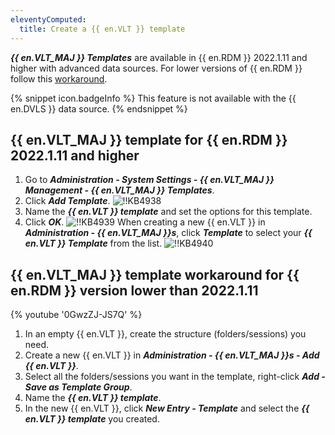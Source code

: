 ```yaml
---
eleventyComputed:
  title: Create a {{ en.VLT }} template
---
```

***{{ en.VLT_MAJ }} Templates*** are available in {{ en.RDM }} 2022.1.11 and higher with advanced data sources. For lower versions of {{ en.RDM }} follow this [workaround](#workaround).

{% snippet icon.badgeInfo %}
This feature is not available with the {{ en.DVLS }} data source.
{% endsnippet %}

## {{ en.VLT_MAJ }} template for {{ en.RDM }} 2022.1.11 and higher

1. Go to ***Administration - System Settings - {{ en.VLT_MAJ }} Management - {{ en.VLT_MAJ }} Templates***.
1. Click ***Add Template***.
![!!KB4938](https://cdnweb.devolutions.net/docs/en/kb/KB4938.png)
1. Name the ***{{ en.VLT }} template*** and set the options for this template.
1. Click ***OK***.
![!!KB4939](https://cdnweb.devolutions.net/docs/en/kb/KB4939.png)
When creating a new {{ en.VLT }} in ***Administration - {{ en.VLT_MAJ }}s***, click ***Template*** to select your ***{{ en.VLT }} Template*** from the list.
![!!KB4940](https://cdnweb.devolutions.net/docs/en/kb/KB4940.png)

## {{ en.VLT_MAJ }} template workaround for {{ en.RDM }} version lower than 2022.1.11
<a name="workaround"></a>

{% youtube '0GwzZJ-JS7Q' %}

1. In an empty {{ en.VLT }}, create the structure (folders/sessions) you need.
1. Create a new {{ en.VLT }} in ***Administration - {{ en.VLT_MAJ }}s - Add {{ en.VLT }}***.
1. Select all the folders/sessions you want in the template, right-click ***Add - Save as Template Group***.
1. Name the ***{{ en.VLT }} template***.
1. In the new {{ en.VLT }}, click ***New Entry - Template*** and select the ***{{ en.VLT }} template*** you created.

